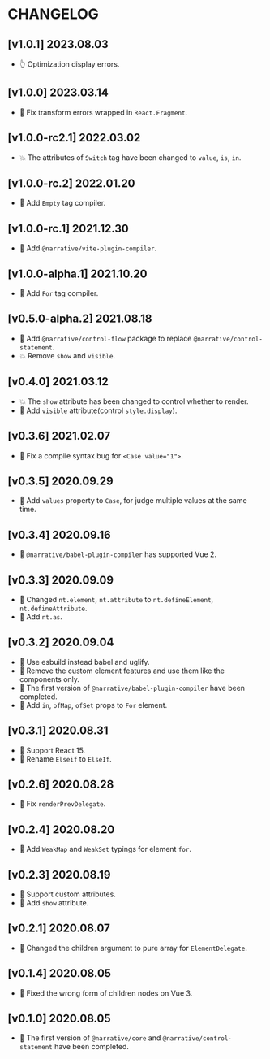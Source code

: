 # CHANGELOG

## [v1.0.1] 2023.08.03

- 👆 Optimization display errors.

## [v1.0.0] 2023.03.14

- 🐞 Fix transform errors wrapped in `React.Fragment`.

## [v1.0.0-rc2.1] 2022.03.02

- 💥 The attributes of `Switch` tag have been changed to `value`, `is`, `in`.

## [v1.0.0-rc.2] 2022.01.20

- 🌟 Add `Empty` tag compiler.

## [v1.0.0-rc.1] 2021.12.30

- 🌟 Add `@narrative/vite-plugin-compiler`.

## [v1.0.0-alpha.1] 2021.10.20

- 🌟 Add `For` tag compiler.

## [v0.5.0-alpha.2] 2021.08.18

- 🌟 Add `@narrative/control-flow` package to replace `@narrative/control-statement`.
- 💥 Remove `show` and `visible`.

## [v0.4.0] 2021.03.12

- 💥 The `show` attribute has been changed to control whether to render.
- 🌟 Add `visible` attribute(control `style.display`).

## [v0.3.6] 2021.02.07

- 🐞 Fix a compile syntax bug for `<Case value="1">`.

## [v0.3.5] 2020.09.29

- 🌟 Add `values` property to `Case`, for judge multiple values at the same time.

## [v0.3.4] 2020.09.16

- 🐞 `@narrative/babel-plugin-compiler` has supported Vue 2.

## [v0.3.3] 2020.09.09

- 🌟 Changed `nt.element`, `nt.attribute` to `nt.defineElement`, `nt.defineAttribute`.
- 🌟 Add `nt.as`.

## [v0.3.2] 2020.09.04

- 🌟 Use esbuild instead babel and uglify.
- 🌟 Remove the custom element features and use them like the components only.
- 🌟 The first version of `@narrative/babel-plugin-compiler` have been completed.
- 🌟 Add `in`, `ofMap`, `ofSet` props to `For` element.

## [v0.3.1] 2020.08.31

- 🌟 Support React 15.
- 🌟 Rename `Elseif` to `ElseIf`.

## [v0.2.6] 2020.08.28

- 🐞 Fix `renderPrevDelegate`.

## [v0.2.4] 2020.08.20

- 🐞 Add `WeakMap` and `WeakSet` typings for element `for`.

## [v0.2.3] 2020.08.19

- 🌟 Support custom attributes.
- 🌟 Add `show` attribute.

## [v0.2.1] 2020.08.07

- 🌟 Changed the children argument to pure array for `ElementDelegate`.

## [v0.1.4] 2020.08.05

- 🐞 Fixed the wrong form of children nodes on Vue 3.

## [v0.1.0] 2020.08.05

- 🌟 The first version of `@narrative/core` and `@narrative/control-statement` have been completed.
